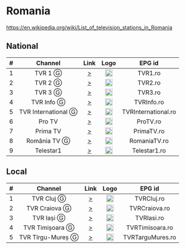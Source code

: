 <h1>Romania</h1>

https://en.wikipedia.org/wiki/List_of_television_stations_in_Romania

<h2>National</h2>

| #   | Channel           | Link  | Logo | EPG id|
|:---:|:-----------------:|:-----:|:----:|:-----:|
| 1   | TVR 1 Ⓖ           | [>](https://mn-nl.mncdn.com/tvr1_hd_live/smil:tvr1_hd_live.smil/playlist.m3u8) | <img height="20" src="https://i.imgur.com/CKQ7mpB.png"> | TVR1.ro |
| 2   | TVR 2 Ⓖ           | [>](https://mn-nl.mncdn.com/tvr2_test/smil:tvr2_test.smil/playlist.m3u8) | <img height="20" src="https://upload.wikimedia.org/wikipedia/commons/thumb/c/c6/TVR_2_%282004%29.svg/512px-TVR_2_%282004%29.svg.png"> | TVR2.ro |
| 3   | TVR 3 Ⓖ           | [>](https://mn-nl.mncdn.com/tvr3_test/smil:tvr3_test.smil/playlist.m3u8) | <img height="20" src="https://upload.wikimedia.org/wikipedia/commons/thumb/4/43/TVR3_logo_2019.svg/512px-TVR3_logo_2019.svg.png"> | TVR3.ro |
| 4   | TVR Info Ⓖ        | [>](https://mn-nl.mncdn.com/tvrinfo/tvrinfo_mjuypp/playlist.m3u8) | <img height="20" src="https://i.imgur.com/7oE7ThR.png"> | TVRInfo.ro |
| 5   | TVR International Ⓖ | [>](https://mn-nl.mncdn.com/tvri_test/smil:tvri_test.smil/playlist.m3u8) | <img height="20" src="https://i.imgur.com/AlW8jyl.png"> | TVRInternational.ro |
| 6   | Pro TV            | [>](https://cmero-ott-live.ssl.cdn.cra.cz/channels/cme-ro-voyo-news/playlist.m3u8?offsetSeconds=0&url=0) | <img height="20" src="https://i.imgur.com/aKAfKtW.png" /> | ProTV.ro |
| 7   | Prima TV          | [>](https://stream1.1616.ro:1945/prima/livestream/playlist.m3u8) | <img height="20" src="https://upload.wikimedia.org/wikipedia/commons/thumb/5/5d/Prima_TV_%28Rumaenien%29_Logo.svg/512px-Prima_TV_%28Rumaenien%29_Logo.svg.png"/> | PrimaTV.ro |
| 8   | România TV Ⓖ      | [>](https://livestream.romaniatv.net/clients/romaniatv/playlist.m3u8) | <img height="20" src="https://i.imgur.com/ZIfEp5I.png"/> | RomaniaTV.ro |
| 9   | Telestar1         | [>](http://89.47.97.15/telestar/telestar.m3u8) | <img height="20" src="https://i.imgur.com/UZQjEsd.png"/> | Telestar1.ro |

<h2>Local</h2>

| #   | Channel        | Link  | Logo | EPG id|
|:---:|:--------------:|:-----:|:----:|:-----:|
| 1   | TVR Cluj Ⓖ     | [>](https://mn-nl.mncdn.com/tvrcluj_new/smil:tvrcluj_new.smil/index.m3u8) | <img height="20" src="https://i.imgur.com/8DqsGHO.png"/> | TVRCluj.ro |
| 2   | TVR Craiova Ⓖ  | [>](https://mn-nl.mncdn.com/tvrcraiova_new/smil:tvrcraiova_new.smil/index.m3u8) | <img height="20" src="https://i.imgur.com/vxWbQiy.png"/> | TVRCraiova.ro |
| 3   | TVR Iași Ⓖ     | [>](https://mn-nl.mncdn.com/tvriasi_new/smil:tvriasi_new.smil/index.m3u8) | <img height="20" src="https://i.imgur.com/Kxkihds.png"/> | TVRIasi.ro |
| 4   | TVR Timișoara Ⓖ | [>](https://mn-nl.mncdn.com/tvrtimisoara_new/smil:tvrtimisoara_new.smil/index.m3u8) | <img height="20" src="https://i.imgur.com/Db3DV6H.png"/> | TVRTimisoara.ro |
| 5   | TVR Tîrgu-Mureș Ⓖ | [>](https://mn-nl.mncdn.com/tvrtgmures_new/smil:tvrtgmures_new.smil/index.m3u8) | <img height="20" src="https://i.imgur.com/9Hptdqj.png"/> | TVRTarguMures.ro |

